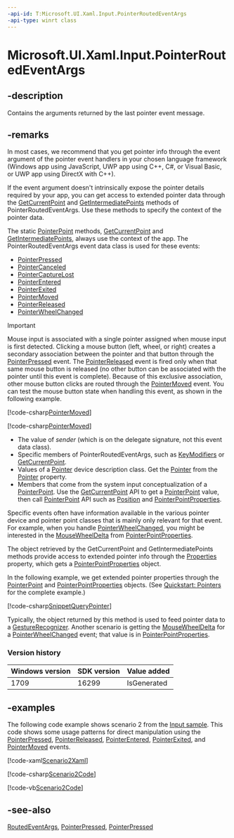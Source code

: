 ```yaml
---
-api-id: T:Microsoft.UI.Xaml.Input.PointerRoutedEventArgs
-api-type: winrt class
---
```


<!-- Class syntax.
public class PointerRoutedEventArgs : Windows.UI.Xaml.RoutedEventArgs, Windows.UI.Xaml.Input.IPointerRoutedEventArgs
-->

# Microsoft.UI.Xaml.Input.PointerRoutedEventArgs

## -description

Contains the arguments returned by the last pointer event message.

## -remarks

In most cases, we recommend that you get pointer info through the event argument of the pointer event handlers in your chosen language framework (Windows app using JavaScript, UWP app using C++, C#, or Visual Basic, or UWP app using DirectX with C++).

If the event argument doesn't intrinsically expose the pointer details required by your app, you can get access to extended pointer data through the [GetCurrentPoint](pointerroutedeventargs_getcurrentpoint_293890010.md) and [GetIntermediatePoints](pointerroutedeventargs_getintermediatepoints_516826524.md) methods of PointerRoutedEventArgs. Use these methods to specify the context of the pointer data.

The static [PointerPoint](/uwp/api/windows.ui.input.pointerpoint) methods, [GetCurrentPoint](/uwp/api/windows.ui.input.pointerpoint.getcurrentpoint(system.uint32)) and [GetIntermediatePoints](/uwp/api/windows.ui.input.pointerpoint.getintermediatepoints(system.uint32)), always use the context of the app.
The PointerRoutedEventArgs event data class is used for these events:

+ [PointerPressed](../microsoft.ui.xaml/uielement_pointerpressed.md)
+ [PointerCanceled](../microsoft.ui.xaml/uielement_pointercanceled.md)
+ [PointerCaptureLost](../microsoft.ui.xaml/uielement_pointercapturelost.md)
+ [PointerEntered](../microsoft.ui.xaml/uielement_pointerentered.md)
+ [PointerExited](../microsoft.ui.xaml/uielement_pointerexited.md)
+ [PointerMoved](../microsoft.ui.xaml/uielement_pointermoved.md)
+ [PointerReleased](../microsoft.ui.xaml/uielement_pointerreleased.md)
+ [PointerWheelChanged](../microsoft.ui.xaml/uielement_pointerwheelchanged.md)

> [!IMPORTANT]
> Mouse input is associated with a single pointer assigned when mouse input is first detected. Clicking a mouse button (left, wheel, or right) creates a secondary association between the pointer and that button through the [PointerPressed](../microsoft.ui.xaml/uielement_pointerpressed.md) event. The [PointerReleased](../microsoft.ui.xaml/uielement_pointerreleased.md) event is fired only when that same mouse button is released (no other button can be associated with the pointer until this event is complete). Because of this exclusive association, other mouse button clicks are routed through the [PointerMoved](../microsoft.ui.xaml/uielement_pointermoved.md) event. You can test the mouse button state when handling this event, as shown in the following example.

[!code-csharp[PointerMoved](../microsoft.ui.input.inking/code/PointerInput/csharp/MainPage.xaml.cs#SnippetPointerMoved)]

[!code-csharp[PointerMoved](../microsoft.ui.input.inking/code/PointerInput_UWP/csharp/MainPage.xaml.cs#SnippetPointerMoved)]

+ The value of *sender* (which is on the delegate signature, not this event data class).
+ Specific members of PointerRoutedEventArgs, such as [KeyModifiers](pointerroutedeventargs_keymodifiers.md) or [GetCurrentPoint](pointerroutedeventargs_getcurrentpoint_293890010.md).
+ Values of a [Pointer](pointer.md) device description class. Get the [Pointer](pointer.md) from the [Pointer](pointerroutedeventargs_pointer.md) property.
+ Members that come from the system input conceptualization of a [PointerPoint](/uwp/api/windows.ui.input.pointerpoint). Use the [GetCurrentPoint](pointerroutedeventargs_getcurrentpoint_293890010.md) API to get a [PointerPoint](/uwp/api/windows.ui.input.pointerpoint) value, then call [PointerPoint](/uwp/api/windows.ui.input.pointerpoint) API such as [Position](/uwp/api/windows.ui.input.pointerpoint.position) and [PointerPointProperties](/uwp/api/windows.ui.input.pointerpointproperties).

Specific events often have information available in the various pointer device and pointer point classes that is mainly only relevant for that event. For example, when you handle [PointerWheelChanged](../microsoft.ui.xaml/uielement_pointerwheelchanged.md), you might be interested in the [MouseWheelDelta](/uwp/api/windows.ui.input.pointerpointproperties.mousewheeldelta) from [PointerPointProperties](/uwp/api/windows.ui.input.pointerpointproperties).

The object retrieved by the GetCurrentPoint and GetIntermediatePoints methods provide access to extended pointer info through the [Properties](/uwp/api/windows.ui.input.pointerpoint.properties) property, which gets a [PointerPointProperties](/uwp/api/windows.ui.input.pointerpointproperties) object.

In the following example, we get extended pointer properties through the [PointerPoint](/uwp/api/windows.ui.input.pointerpoint) and [PointerPointProperties](/uwp/api/windows.ui.input.pointerpointproperties) objects. (See [Quickstart: Pointers](/previous-versions/windows/apps/hh465383(v=win.10)) for the complete example.)

[!code-csharp[SnippetQueryPointer](../microsoft.ui.input.inking/code/PointerInput/csharp/MainPage.xaml.cs#SnippetQueryPointer)]

Typically, the object returned by this method is used to feed pointer data to a [GestureRecognizer](/uwp/api/windows.ui.input.gesturerecognizer). Another scenario is getting the [MouseWheelDelta](/uwp/api/windows.ui.input.pointerpointproperties.mousewheeldelta) for a [PointerWheelChanged](../microsoft.ui.xaml/uielement_pointerwheelchanged.md) event; that value is in [PointerPointProperties](/uwp/api/windows.ui.input.pointerpointproperties).

### Version history

| Windows version | SDK version | Value added |
| -- | -- | -- |
| 1709 | 16299 | IsGenerated |

## -examples
The following code example shows scenario 2 from the [Input sample](https://github.com/microsoftarchive/msdn-code-gallery-microsoft/tree/411c271e537727d737a53fa2cbe99eaecac00cc0/Official%20Windows%20Platform%20Sample/Input%20XAML%20user%20input%20events%20sample). This code shows some usage patterns for direct manipulation using the [PointerPressed](../microsoft.ui.xaml/uielement_pointerpressed.md), [PointerReleased](../microsoft.ui.xaml/uielement_pointerreleased.md), [PointerEntered](../microsoft.ui.xaml/uielement_pointerentered.md), [PointerExited](../microsoft.ui.xaml/uielement_pointerexited.md), and [PointerMoved](../microsoft.ui.xaml/uielement_pointermoved.md) events.



[!code-xaml[Scenario2Xaml](../microsoft.ui.xaml/code/input/csharp/Scenario2.xaml#SnippetScenario2Xaml)]

[!code-csharp[Scenario2Code](../microsoft.ui.xaml/code/input/csharp/Scenario2.xaml.cs#SnippetScenario2Code)]

[!code-vb[Scenario2Code](../microsoft.ui.xaml/code/input/vbnet/Scenario2.xaml.vb#SnippetScenario2Code)]

## -see-also
[RoutedEventArgs](../microsoft.ui.xaml/routedeventargs.md), [PointerPressed](../microsoft.ui.xaml/uielement_pointerpressed.md), [PointerPressed](../microsoft.ui.xaml/uielement_pointerpressed.md)
